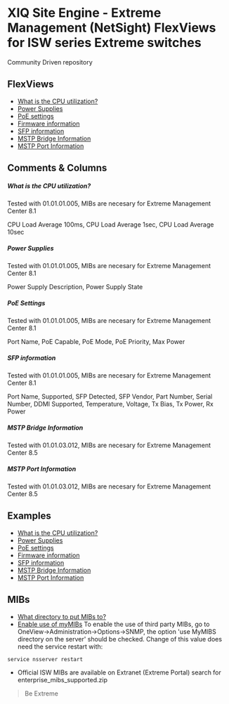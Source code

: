 # XIQ Site Engine - Extreme Management (NetSight) FlexViews for ISW series Extreme switches

Community Driven repository


## FlexViews
* [What is the CPU utilization?](tpl/ISW_CPU_Utilization.tpl)
* [Power Supplies](tpl/ISW_Power_Supply.tpl)
* [PoE settings](tpl/ISW_PoE.tpl)
* [Firmware information](tpl/ISW_Firmware.tpl)
* [SFP information](tpl/ISW_DDMI.tpl)
* [MSTP Bridge Information](tpl/ISW_Bridge_MSTP.tpl)
* [MSTP Port Information](tpl/ISW_Port_MSTP.tpl)


## Comments & Columns

##### What is the CPU utilization?
Tested with 01.01.01.005, MIBs are necesary for Extreme Management Center 8.1

CPU Load Average 100ms, CPU Load Average 1sec, CPU Load Average 10sec

##### Power Supplies
Tested with 01.01.01.005, MIBs are necesary for Extreme Management Center 8.1

Power Supply Description, Power Supply State

##### PoE Settings
Tested with 01.01.01.005, MIBs are necesary for Extreme Management Center 8.1

Port Name, PoE Capable, PoE Mode, PoE Priority, Max Power

##### SFP information
Tested with 01.01.01.005, MIBs are necesary for Extreme Management Center 8.1

Port Name, Supported, SFP Detected, SFP Vendor, Part Number, Serial Number, DDMI Supported, Temperature, Voltage, Tx Bias, Tx Power, Rx Power

##### MSTP Bridge Information
Tested with 01.01.03.012, MIBs are necesary for Extreme Management Center 8.5


##### MSTP Port Information
Tested with 01.01.03.012, MIBs are necesary for Extreme Management Center 8.5


## Examples
* [What is the CPU utilization?](sample/ISW_CPU.png)
* [Power Supplies](sample/ISW_PowerSupply.png)
* [PoE settings](sample/ISW_PoE.png)
* [Firmware information](sample/ISW_Firmware.png)
* [SFP information](sample/ISW_DDMI.png)
* [MSTP Bridge Information](sample/ISW_Bridge_MSTP.png)
* [MSTP Port Information](sample/ISW_Port_MSTP.png)


## MIBs
* [What directory to put MIBs to?](https://extremeportal.force.com/ExtrArticleDetail?an=000080448)
* [Enable use of myMIBs](https://emc.extremenetworks.com/content/oneview/docs/admin/options/docs/ov_admin_options_snmp.html)
To enable the use of third party MIBs, go to OneView->Administration->Options->SNMP, the option 'use MyMIBS directory on the server' should be checked. Change of this value does need the service restart with:
```bash
service nsserver restart
```
* Official ISW MIBs are available on Extranet (Extreme Portal) search for enterprise_mibs_supported.zip


>Be Extreme